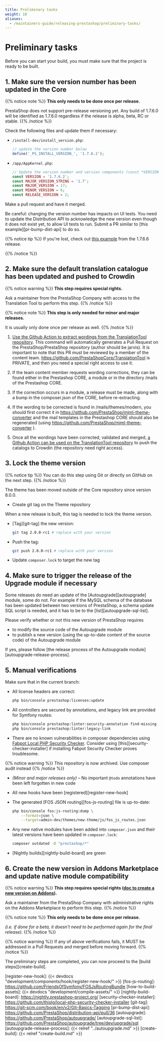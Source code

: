 ```yaml
---
title: Preliminary tasks
weight: 10
aliases:
  - /maintainers-guide/releasing-prestashop/preliminary-tasks/
---
```


# Preliminary tasks

Before you can start your build, you must make sure that the project is ready to be built.

## 1. Make sure the version number has been updated in the Core

{{% notice note %}}
**This only needs to be done once per release.**

PrestaShop does not support pre-release versioning yet. Any build of 1.7.6.0 will be identified as 1.7.6.0 regardless if the release is alpha, beta, RC or stable.
{{% /notice %}}

Check the following files and update them if necessary:

* `/install-dev/install_version.php`:

    ```php
    // update the version number below
    define('_PS_INSTALL_VERSION_', '1.7.6.2');
    ```

* `/app/AppKernel.php`:

    ```php
    // Update the version number and version components (const *VERSION and the other one, which depends for patch or minor)
    const VERSION = '1.7.6.2';
    const MAJOR_VERSION_STRING = '1.7';
    const MAJOR_VERSION = 17;
    const MINOR_VERSION = 6;
    const RELEASE_VERSION = 2;
    ```

Make a pull request and have it merged.

Be careful: changing the version number has impacts on UI tests. You need to update the Distribution API to acknowledge the new version even though it does not exist yet, to allow UI tests to run. Submit a PR similar to [this example][pr-bump-dist-api] to do so.

{{% notice tip %}}
If you're lost, check out [this example][bump-core-version-pr-example] from the 1.7.6.6 release.

[bump-core-version-pr-example]: https://github.com/PrestaShop/PrestaShop/pull/19980
{{% /notice %}}

## 2. Make sure the default translation catalogue has been updated and pushed to Crowdin

{{% notice warning %}}
**This step requires special rights.**

Ask a maintainer from the PrestaShop Company with access to the Translation Tool to perform this step.
{{% /notice %}}

{{% notice note %}}
**This step is only needed for minor and major releases.**

It is usually only done once per release as well.
{{% /notice %}}

1. [Use the Github Action to extract wordings from the TranslationTool repository](<https://github.com/PrestaShopCorp/TranslationTool/actions/workflows/create-default-catalog-pr.yml>). This command will automatically generates a Pull Request on the PrestaShop/PrestaShop repository (author should be jarvis). It is important to note that this PR must be reviewed by a member of the content team.
   <https://github.com/PrestaShopCorp/TranslationTool> is PRIVATE, and then you need a special right access to use it.

2. If the team content member requests wording corrections, they can be found either in the Prestashop CORE, a module or in the directory /mails of the Prestashop CORE.

3. If the correction occurs in a module, a release must be made, along with a bump in the composer.json of the CORE, before re-extracting.

4. If the wording to be corrected is found in /mails/themes/modern, you should first correct it in <https://github.com/PrestaShop/mjml-theme-converter> and the mail templates in the Prestashop CORE should also be regenerated (using <https://github.com/PrestaShop/mjml-theme-converter> ).

5. Once all the wordings have been corrected, validated and merged, [a Github Action can be used on the TranslationTool repository](https://github.com/PrestaShopCorp/TranslationTool/actions/workflows/push_catalog_to_crowdin.yml) to push the catalogs to Crowdin (the repository need right access).

## 3. Lock the theme version

{{% notice tip %}}
You can do this step using Git or directly on GitHub on the next step.
{{% /notice %}}

The theme has been moved outside of the Core repository since version 8.0.0.

* Create git tag on the Theme repository

When a new release is built, this tag is needed to lock the theme version.

* [Tag][git-tag] the new version:

    ```bash
    git tag 2.0.0-rc1 # replace with your version
    ```

* Push the tag:

    ```bash
    git push 2.0.0-rc1 # replace with your version
    ```

* Update `composer.lock` to target the new tag

## 4. Make sure to trigger the release of the Upgrade module if necessary

Some releases do need an update of the [Autoupgrade][autoupgrade] module, some do not. For example if the MySQL schema of the database has been updated between two versions of PrestaShop, a schema update SQL script is needed, and it has to be to the [list][autoupgrade-sql-list].

Please verify whether or not this new version of PrestaShop requires

* to modify the source code of the Autoupgrade module
* to publish a new version (using the up-to-date content of the source code) of the Autoupgrade module

If yes, please follow [the release process of the Autoupgrade module][autoupgrade-release-process].

## 5. Manual verifications

Make sure that in the current branch:

* All license headers are correct:
  
  ```bash
  php bin/console prestashop:licenses:update
  ```
  
* All controllers are secured by annotations, and legacy link are provided for Symfony routes:
  
  ```bash
  php bin/console prestashop:linter:security-annotation find-missing
  php bin/console prestashop:linter:legacy-link
  ```
  
* There are no known vulnerabilities in composer dependencies using [Fabpot Local PHP Security Checker][security-checker]. Consider using [this][security-checker-installer] if installing Fabpot Security Checker proves troublesome.

{{% notice warning %}}
This repository is now archived. Use composer audit instead
{{% /notice %}}
  
* _(Minor and major releases only)_ – No important `@todo` annotations have been left forgotten in new code

* All new hooks have been [registered][register-new-hook]

* The generated [FOS JSON routing][fos-js-routing] file is up-to-date:
  
  ```bash
  php bin/console fos:js-routing:dump \
      --format=json \
      --target=admin-dev/themes/new-theme/js/fos_js_routes.json
  ```

* Any new native modules have been added into `composer.json` and their latest versions have been updated in `composer.lock`:
  
  ```bash
  composer outdated -D "prestashop/*"
  ```

* [Nightly builds][nightly-build-board] are green

## 6. Create the new version in Addons Marketplace and update native module compatibility

{{% notice warning %}}
**This step requires special rights ([doc to create a new version on Addons](https://www.notion.so/prestashopcorp/Create-the-new-version-in-the-Addons-Marketplace-update-module-compatibility-4aae19abe5b641f9a77e904cd913e50a?pvs=4)).**

Ask a maintainer from the PrestaShop Company with administrative rights on the Addons Marketplace to perform this step.
{{% /notice %}}

{{% notice note %}}
**This only needs to be done once per release.**

_(i.e. if done for a beta, it doesn't need to be performed again for the final release)._
{{% /notice %}}

{{% notice warning %}}
If any of above verifications fails, it MUST be addressed in a Pull Requests and merged before moving forward.
{{% /notice %}}

The preliminary steps are completed, you can now proceed to the [build steps][create-build].

[security-checker]: https://github.com/fabpot/local-php-security-checker
[register-new-hook]: {{< devdocs "development/components/hook/register-new-hook/" >}}
[fos-js-routing]: <https://github.com/FriendsOfSymfony/FOSJsRoutingBundle>
[how-to-build-assets]: {{< devdocs "development/compile-assets/" >}}
[nightly-build-board]: <https://nightly.prestashop-project.org/>
[security-checker-installer]: <https://github.com/thislg/local-php-security-checker-installer>
[git-tag]: <https://git-scm.com/book/en/v2/Git-Basics-Tagging>
[pr-bump-dist-api]: <https://github.com/PrestaShop/distribution-api/pull/36>
[autoupgrade]: <https://github.com/PrestaShop/autoupgrade/>
[autoupgrade-sql-list]: <https://github.com/PrestaShop/autoupgrade/tree/dev/upgrade/sql>
[autoupgrade-release-process]: {{< relref "../autoupgrade.md" >}}
[create-build]: {{< relref "create-build.md" >}}